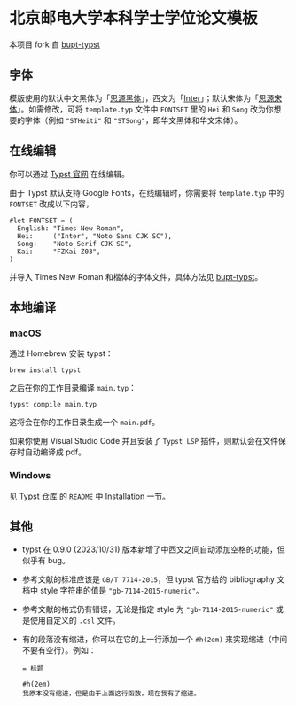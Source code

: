 # 北京邮电大学本科学士学位论文模板

本项目 fork 自 [bupt-typst](https://github.com/QQKdeGit/bupt-typst)

## 字体

模版使用的默认中文黑体为「[思源黑体](https://github.com/adobe-fonts/source-han-sans)」，西文为「[Inter](https://rsms.me/inter/)」；默认宋体为「[思源宋体](https://github.com/adobe-fonts/source-han-serif)」。如需修改，可将 `template.typ` 文件中 `FONTSET` 里的 `Hei` 和 `Song` 改为你想要的字体（例如 `"STHeiti"` 和 `"STSong"`，即华文黑体和华文宋体）。

## 在线编辑

你可以通过 [Typst 官网](https://typst.app) 在线编辑。

由于 Typst 默认支持 Google Fonts，在线编辑时，你需要将 `template.typ` 中的 `FONTSET` 改成以下内容，

```
#let FONTSET = (
  English: "Times New Roman",
  Hei:     ("Inter", "Noto Sans CJK SC"),
  Song:    "Noto Serif CJK SC",
  Kai:     "FZKai-Z03",
)
```

并导入 Times New Roman 和楷体的字体文件，具体方法见 [bupt-typst](https://github.com/QQKdeGit/bupt-typst)。

## 本地编译

### macOS

通过 Homebrew 安装 typst：

```
brew install typst
```

之后在你的工作目录编译 `main.typ`：

```
typst compile main.typ
```

这将会在你的工作目录生成一个 `main.pdf`。

如果你使用 Visual Studio Code 并且安装了 `Typst LSP` 插件，则默认会在文件保存时自动编译成 pdf。

### Windows

见 [Typst 仓库](https://github.com/typst/typst) 的 `README` 中 Installation 一节。

## 其他

- typst 在 0.9.0 (2023/10/31) 版本新增了中西文之间自动添加空格的功能，但似乎有 bug。
- 参考文献的标准应该是 `GB/T 7714-2015`，但 typst 官方给的 bibliography 文档中 style 字符串的值是 `"gb-7114-2015-numeric"`。
- 参考文献的格式仍有错误，无论是指定 style 为 `"gb-7114-2015-numeric"` 或是使用自定义的 `.csl` 文件。
- 有的段落没有缩进，你可以在它的上一行添加一个 `#h(2em)` 来实现缩进（中间不要有空行）。例如：

  ```
  = 标题

  #h(2em)
  我原本没有缩进，但是由于上面这行函数，现在我有了缩进。
  ```
